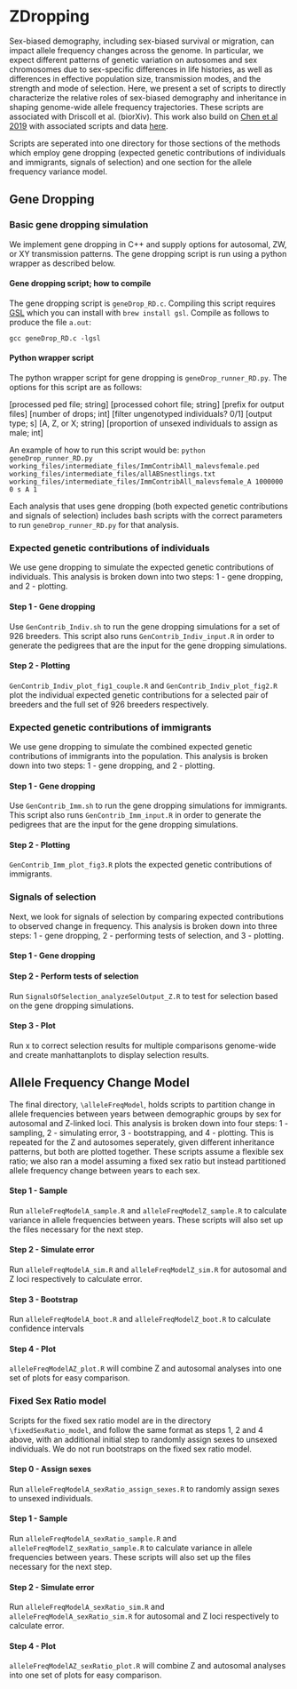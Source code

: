 # ZDropping
Sex-biased demography, including sex-biased survival or migration, can impact allele frequency changes across the genome. In particular, we expect different patterns of genetic variation on autosomes and sex chromosomes due to sex-specific differences in life histories, as well as differences in effective population size, transmission modes, and the strength and mode of selection. Here, we present a set of scripts to directly characterize the relative roles of sex-biased demography and inheritance in shaping genome-wide allele frequency trajectories. These scripts are associated with Driscoll et al. (biorXiv). This work also build on [Chen et al 2019](https://www.pnas.org/content/116/6/2158) with associated scripts and data [here](http://dx.doi.org/10.6084/m9.figshare.7044368).

Scripts are seperated into one directory for those sections of the methods which employ gene dropping (expected genetic contributions of individuals and immigrants, signals of selection) and one section for the allele frequency variance model.

## Gene Dropping

### Basic gene dropping simulation
We implement gene dropping in C++ and supply options for autosomal, ZW, or XY transmission patterns. The gene dropping script is run using a python wrapper as described below.

#### Gene dropping script; how to compile
The gene dropping script is `geneDrop_RD.c`. Compiling this script requires [GSL](https://www.gnu.org/software/gsl/doc/html/) which you can install with `brew install gsl`. Compile as follows to produce the file `a.out`:

`gcc geneDrop_RD.c -lgsl`

#### Python wrapper script
The python wrapper script for gene dropping is `geneDrop_runner_RD.py`. The options for this script are as follows: 

[processed ped file; string] [processed cohort file; string] [prefix for output files] [number of drops; int] [filter ungenotyped individuals? 0/1] [output type; s] [A, Z, or X; string] [proportion of unsexed individuals to assign as male; int]

An example of how to run this script would be: `python geneDrop_runner_RD.py working_files/intermediate_files/ImmContribAll_malevsfemale.ped working_files/intermediate_files/allABSnestlings.txt working_files/intermediate_files/ImmContribAll_malevsfemale_A 1000000 0 s A 1`

Each analysis that uses gene dropping (both expected genetic contributions and signals of selection) includes bash scripts with the correct parameters to run `geneDrop_runner_RD.py` for that analysis.

### Expected genetic contributions of individuals
We use gene dropping to simulate the expected genetic contributions of individuals. This analysis is broken down into two steps: 1 - gene dropping, and 2 - plotting. 

#### Step 1 - Gene dropping
Use `GenContrib_Indiv.sh` to run the gene dropping simulations for a set of 926 breeders. This script also runs `GenContrib_Indiv_input.R` in order to generate the pedigrees that are the input for the gene dropping simulations.

#### Step 2 - Plotting
`GenContrib_Indiv_plot_fig1_couple.R` and `GenContrib_Indiv_plot_fig2.R` plot the individual expected genetic contributions for a selected pair of breeders and the full set of 926 breeders respectively.

### Expected genetic contributions of immigrants
We use gene dropping to simulate the combined expected genetic contributions of immigrants into the population. This analysis is broken down into two steps: 1 - gene dropping, and 2 - plotting. 

#### Step 1 - Gene dropping
Use `GenContrib_Imm.sh` to run the gene dropping simulations for immigrants. This script also runs `GenContrib_Imm_input.R` in order to generate the pedigrees that are the input for the gene dropping simulations.

#### Step 2 - Plotting
`GenContrib_Imm_plot_fig3.R` plots the expected genetic contributions of immigrants.

### Signals of selection
Next, we look for signals of selection by comparing expected contributions to observed change in frequency. This analysis is broken down into three steps: 1 - gene dropping, 2 - performing tests of selection, and 3 - plotting. 

#### Step 1 - Gene dropping


#### Step 2 - Perform tests of selection
Run `SignalsOfSelection_analyzeSelOutput_Z.R` to test for selection based on the gene dropping simulations.

#### Step 3 - Plot
Run x to correct selection results for multiple comparisons genome-wide and create manhattanplots to display selection results.

## Allele Frequency Change Model
The final directory, `\alleleFreqModel`, holds scripts to partition change in allele frequencies between years between demographic groups by sex for autosomal and Z-linked loci. This analysis is broken down into four steps: 1 - sampling, 2 - simulating error, 3 - bootstrapping, and 4 - plotting. This is repeated for the Z and autosomes seperately, given different inheritance patterns, but both are plotted together. These scripts assume a flexible sex ratio; we also ran a model assuming a fixed sex ratio but instead partitioned allele frequency change between years to each sex. 

#### Step 1 - Sample
Run `alleleFreqModelA_sample.R` and `alleleFreqModelZ_sample.R` to calculate variance in allele frequencies between years. These scripts will also set up the files necessary for the next step.

#### Step 2 - Simulate error
Run `alleleFreqModelA_sim.R` and `alleleFreqModelZ_sim.R` for autosomal and Z loci respectively to calculate error.

#### Step 3 - Bootstrap
Run `alleleFreqModelA_boot.R` and `alleleFreqModelZ_boot.R` to calculate confidence intervals 

#### Step 4 - Plot
`alleleFreqModelAZ_plot.R` will combine Z and autosomal analyses into one set of plots for easy comparison.

### Fixed Sex Ratio model
Scripts for the fixed sex ratio model are in the directory `\fixedSexRatio_model`, and follow the same format as steps 1, 2 and 4 above, with an additional initial step to randomly assign sexes to unsexed individuals. We do not run bootstraps on the fixed sex ratio model.

#### Step 0 - Assign sexes
Run `alleleFreqModelA_sexRatio_assign_sexes.R` to randomly assign sexes to unsexed individuals.

#### Step 1 - Sample
Run `alleleFreqModelA_sexRatio_sample.R` and `alleleFreqModelZ_sexRatio_sample.R` to calculate variance in allele frequencies between years. These scripts will also set up the files necessary for the next step.

#### Step 2 - Simulate error
Run `alleleFreqModelA_sexRatio_sim.R` and `alleleFreqModelA_sexRatio_sim.R` for autosomal and Z loci respectively to calculate error.

#### Step 4 - Plot
`alleleFreqModelAZ_sexRatio_plot.R` will combine Z and autosomal analyses into one set of plots for easy comparison.
